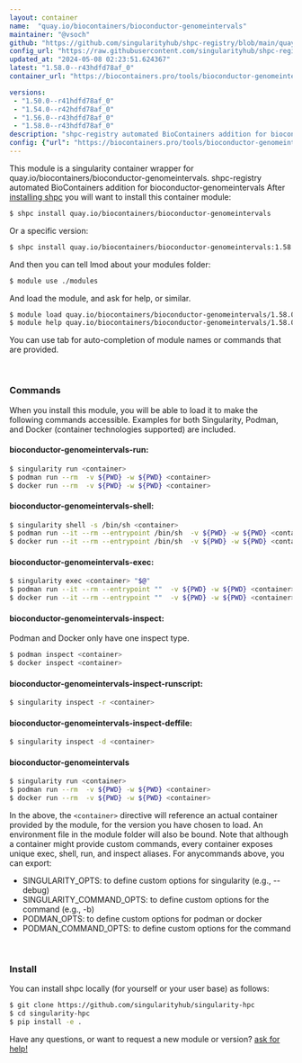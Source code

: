 ```yaml
---
layout: container
name:  "quay.io/biocontainers/bioconductor-genomeintervals"
maintainer: "@vsoch"
github: "https://github.com/singularityhub/shpc-registry/blob/main/quay.io/biocontainers/bioconductor-genomeintervals/container.yaml"
config_url: "https://raw.githubusercontent.com/singularityhub/shpc-registry/main/quay.io/biocontainers/bioconductor-genomeintervals/container.yaml"
updated_at: "2024-05-08 02:23:51.624367"
latest: "1.58.0--r43hdfd78af_0"
container_url: "https://biocontainers.pro/tools/bioconductor-genomeintervals"

versions:
 - "1.50.0--r41hdfd78af_0"
 - "1.54.0--r42hdfd78af_0"
 - "1.56.0--r43hdfd78af_0"
 - "1.58.0--r43hdfd78af_0"
description: "shpc-registry automated BioContainers addition for bioconductor-genomeintervals"
config: {"url": "https://biocontainers.pro/tools/bioconductor-genomeintervals", "maintainer": "@vsoch", "description": "shpc-registry automated BioContainers addition for bioconductor-genomeintervals", "latest": {"1.58.0--r43hdfd78af_0": "sha256:d3ba3622fb3b23face34991056852bb27770af939c77412875f272acfc38b0a1"}, "tags": {"1.50.0--r41hdfd78af_0": "sha256:95d8e7a3d49a15af4c8dce8dbe8843fe23b610c5fb859f2aaaab67273de4132f", "1.54.0--r42hdfd78af_0": "sha256:c84e050822f7adb249195922e8c9619badcc9cf57c4bef453b5e875c69eaa81a", "1.56.0--r43hdfd78af_0": "sha256:bb4e0ac7ea25b76600c55d9a531730916abed38a25d419286ad0481408202c40", "1.58.0--r43hdfd78af_0": "sha256:d3ba3622fb3b23face34991056852bb27770af939c77412875f272acfc38b0a1"}, "docker": "quay.io/biocontainers/bioconductor-genomeintervals"}
---
```


This module is a singularity container wrapper for quay.io/biocontainers/bioconductor-genomeintervals.
shpc-registry automated BioContainers addition for bioconductor-genomeintervals
After [installing shpc](#install) you will want to install this container module:


```bash
$ shpc install quay.io/biocontainers/bioconductor-genomeintervals
```

Or a specific version:

```bash
$ shpc install quay.io/biocontainers/bioconductor-genomeintervals:1.58.0--r43hdfd78af_0
```

And then you can tell lmod about your modules folder:

```bash
$ module use ./modules
```

And load the module, and ask for help, or similar.

```bash
$ module load quay.io/biocontainers/bioconductor-genomeintervals/1.58.0--r43hdfd78af_0
$ module help quay.io/biocontainers/bioconductor-genomeintervals/1.58.0--r43hdfd78af_0
```

You can use tab for auto-completion of module names or commands that are provided.

<br>

### Commands

When you install this module, you will be able to load it to make the following commands accessible.
Examples for both Singularity, Podman, and Docker (container technologies supported) are included.

#### bioconductor-genomeintervals-run:

```bash
$ singularity run <container>
$ podman run --rm  -v ${PWD} -w ${PWD} <container>
$ docker run --rm  -v ${PWD} -w ${PWD} <container>
```

#### bioconductor-genomeintervals-shell:

```bash
$ singularity shell -s /bin/sh <container>
$ podman run --it --rm --entrypoint /bin/sh  -v ${PWD} -w ${PWD} <container>
$ docker run --it --rm --entrypoint /bin/sh  -v ${PWD} -w ${PWD} <container>
```

#### bioconductor-genomeintervals-exec:

```bash
$ singularity exec <container> "$@"
$ podman run --it --rm --entrypoint ""  -v ${PWD} -w ${PWD} <container> "$@"
$ docker run --it --rm --entrypoint ""  -v ${PWD} -w ${PWD} <container> "$@"
```

#### bioconductor-genomeintervals-inspect:

Podman and Docker only have one inspect type.

```bash
$ podman inspect <container>
$ docker inspect <container>
```

#### bioconductor-genomeintervals-inspect-runscript:

```bash
$ singularity inspect -r <container>
```

#### bioconductor-genomeintervals-inspect-deffile:

```bash
$ singularity inspect -d <container>
```



#### bioconductor-genomeintervals

```bash
$ singularity run <container>
$ podman run --rm  -v ${PWD} -w ${PWD} <container>
$ docker run --rm  -v ${PWD} -w ${PWD} <container>
```


In the above, the `<container>` directive will reference an actual container provided
by the module, for the version you have chosen to load. An environment file in the
module folder will also be bound. Note that although a container
might provide custom commands, every container exposes unique exec, shell, run, and
inspect aliases. For anycommands above, you can export:

 - SINGULARITY_OPTS: to define custom options for singularity (e.g., --debug)
 - SINGULARITY_COMMAND_OPTS: to define custom options for the command (e.g., -b)
 - PODMAN_OPTS: to define custom options for podman or docker
 - PODMAN_COMMAND_OPTS: to define custom options for the command

<br>

### Install

You can install shpc locally (for yourself or your user base) as follows:

```bash
$ git clone https://github.com/singularityhub/singularity-hpc
$ cd singularity-hpc
$ pip install -e .
```

Have any questions, or want to request a new module or version? [ask for help!](https://github.com/singularityhub/singularity-hpc/issues)